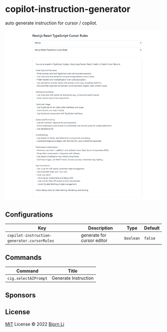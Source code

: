 # copilot-instruction-generator

auto generate instruction for cursor / copilot.

![demo](./media/demo.png)

## Configurations

<!-- configs -->

| Key                                         | Description                | Type      | Default |
| ------------------------------------------- | -------------------------- | --------- | ------- |
| `copilot-instruction-generator.cursorRules` | generate for cursor editor | `boolean` | `false` |

<!-- configs -->

## Commands

<!-- commands -->

| Command              | Title                |
| -------------------- | -------------------- |
| `cig.selectAIPrompt` | Generate Instruction |

<!-- commands -->

## Sponsors

## License

[MIT](./LICENSE.md) License © 2022 [Bjorn Li](https://github.com/lxxorz)
